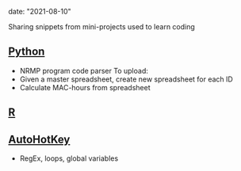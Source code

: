 date: "2021-08-10"


Sharing snippets from mini-projects used to learn coding

## [Python](/tags/python)
- NRMP program code parser
To upload:
- Given a master spreadsheet, create new spreadsheet for each ID
- Calculate MAC-hours from spreadsheet

## [R](/tags/r)

## [AutoHotKey](/tags/ahk)
-  RegEx, loops, global variables

